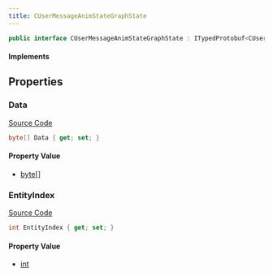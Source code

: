 ```yaml
---
title: CUserMessageAnimStateGraphState
---
```


```csharp
public interface CUserMessageAnimStateGraphState : ITypedProtobuf<CUserMessageAnimStateGraphState>, INativeHandle
```

#### Implements

## Properties

### Data

[Source Code](https://github.com/swiftly-solution/swiftlys2/blob/beta/managed/src/SwiftlyS2.Generated/Protobufs/Interfaces/CUserMessageAnimStateGraphState.cs#L16)

```csharp
byte[] Data { get; set; }
```

#### Property Value

- [byte](https://learn.microsoft.com/dotnet/api/system.byte)[]

### EntityIndex

[Source Code](https://github.com/swiftly-solution/swiftlys2/blob/beta/managed/src/SwiftlyS2.Generated/Protobufs/Interfaces/CUserMessageAnimStateGraphState.cs#L13)

```csharp
int EntityIndex { get; set; }
```

#### Property Value

- [int](https://learn.microsoft.com/dotnet/api/system.int32)

